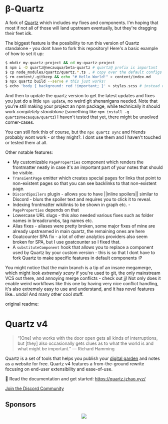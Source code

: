 # β-Quartz

A fork of [Quartz](https://github.com/jackyzha0/quartz) which includes my fixes and components.
I'm hoping that most if not all of those will land upstream eventually, but they're dragging their feet idk.

The biggest feature is the possibility to run this version of Quartz standalone - you dont have to
fork this repository! Here's a basic example of how to set it up:

```bash
$ mkdir my-quartz-project && cd my-quartz-project
$ npm i -D quartz@necauqua/beta-quartz # quartz@ prefix is important
$ cp node_modules/quartz/quartz.*.ts . # copy over the default configs
$ rm content/.gitkeep && echo "# Hello World!" > content/index.md
$ npx quartz build --serve # this just works!
$ echo 'body { background: red !important; }' > styles.scss # instead of non-existent quartz/styles/custom.scss
```

And then to update the quartz version to get the latest updates and fixes you just do a little `npm update`, no weird git shenanigans needed.
Note that you're still making your project an npm package, while technically it should work _completely standalone_ (something like `npm install -g quartz@necauqua/quartz`) I haven't tested that yet, there might be unsolved corner-cases.

You can still fork this of course, but the `npx quartz sync` and friends probably wont work - or they might?. I dont use them and I haven't touched or tested them at all.

Other notable features:
 - My customizable `PageProperties` component which renders the frontmatter neatly in case it's an important part of your notes that should be visible.
 - `TransientPage` emitter which creates special pages for links that point to non-existent pages so that you can see backlinks to that non-existent page.
 - `DiscordSpoilers` plugin - allows you to have ||inline spoilers|| similar to Discord - blurs the spoiler text and requires you to click it to reveal.
 - Indexing frontmatter wikilinks to be shown in graph etc. - `PageProperties` depends on that
 - Lowercase URL slugs - this also needed various fixes such as folder names in breadcrumbs, tag names etc.
 - Alias fixes - aliases were pretty broken, some major fixes of mine are already upstreamed in main quartz, the remaining ones are here
 - Goatcounter SPA fix - a lot of other analytics providers also seem broken for SPA, but I use goatcounter so I fixed that.
 - A `substituteComponent` hook that allows you to replace a component used by Quartz by your custom version - this is so that I dont have to fork Quartz to make specific features in default components :P

You might notice that the main branch is a tip of an insane megamerge, which might look _extremely scary_ if you're used to git, the only mainstream VCS out there, and annoying merge conflicts - check out [jj](https://github.com/jj-vcs/jj)!
Not only does it enable weird workflows like this one by having very nice conflict handling, it's also extremely easy to use and understand, and it has novel features like.. undo! And many other cool stuff.

original readme:

# Quartz v4

> “[One] who works with the door open gets all kinds of interruptions, but [they] also occasionally gets clues as to what the world is and what might be important.” — Richard Hamming

Quartz is a set of tools that helps you publish your [digital garden](https://jzhao.xyz/posts/networked-thought) and notes as a website for free.
Quartz v4 features a from-the-ground rewrite focusing on end-user extensibility and ease-of-use.

🔗 Read the documentation and get started: https://quartz.jzhao.xyz/

[Join the Discord Community](https://discord.gg/cRFFHYye7t)

## Sponsors

<p align="center">
  <a href="https://github.com/sponsors/jackyzha0">
    <img src="https://cdn.jsdelivr.net/gh/jackyzha0/jackyzha0/sponsorkit/sponsors.svg" />
  </a>
</p>
